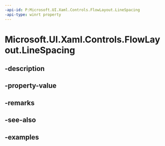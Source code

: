 ```yaml
---
-api-id: P:Microsoft.UI.Xaml.Controls.FlowLayout.LineSpacing
-api-type: winrt property
---
```


<!-- Property syntax.
public double LineSpacing { get;  set; }
-->

# Microsoft.UI.Xaml.Controls.FlowLayout.LineSpacing

## -description

## -property-value

## -remarks

## -see-also

## -examples

